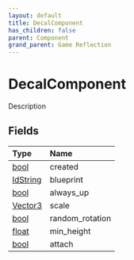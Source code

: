```yaml
---
layout: default
title: DecalComponent
has_children: false
parent: Component
grand_parent: Game Reflection
---
```

# DecalComponent
Description 

## Fields

| Type | Name |
|:-------------|:--------------|
| [bool](/docs/game-reflection/components/bool) | created |
| [IdString](/docs/game-reflection/components/id_string) | blueprint |
| [bool](/docs/game-reflection/components/bool) | always_up |
| [Vector3](/docs/game-reflection/classes/vector3) | scale |
| [bool](/docs/game-reflection/components/bool) | random_rotation |
| [float](/docs/game-reflection/components/float) | min_height |
| [bool](/docs/game-reflection/components/bool) | attach |

